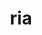 ---
category: 3-letters
denotation: null
name: ria
reference_link: https://www.etymonline.com/word/ria
root_language: null
root_name: null
title: ria
type: free
word_sums:
- respelling: ria
  sum: 'Ria + '
---